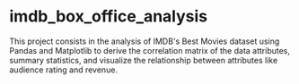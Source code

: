 # imdb_box_office_analysis

This project consists in the analysis of IMDB's Best Movies dataset using Pandas and Matplotlib to derive the correlation matrix of the data attributes, summary statistics, and visualize the relationship between attributes like audience rating and revenue.
